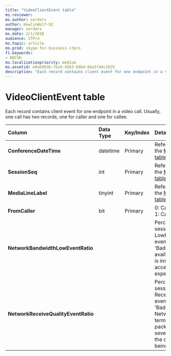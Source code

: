 ```yaml
---
title: "VideoClientEvent table"
ms.reviewer: 
ms.author: serdars
author: HowlinWolf-92
manager: serdars
ms.date: 2/1/2018
audience: ITPro
ms.topic: article
ms.prod: skype-for-business-itpro
f1.keywords:
- NOCSH
ms.localizationpriority: medium
ms.assetid: e8ab963b-fe1d-45b3-b9bd-66a5f44c1629
description: "Each record contains client event for one endpoint in a video call. Usually, one call has two records, one for caller and one for callee."
---
```


# VideoClientEvent table
 
Each record contains client event for one endpoint in a video call. Usually, one call has two records, one for caller and one for callee.
  
|**Column**|**Data Type**|**Key/Index**|**Details**|
|:-----|:-----|:-----|:-----|
|**ConferenceDateTime** <br/> |datetime  <br/> |Primary  <br/> |Referenced from the [MediaLine table](medialine-0.md).  <br/> |
|**SessionSeq** <br/> |int  <br/> |Primary  <br/> |Referenced from the [MediaLine table](medialine-0.md).  <br/> |
|**MediaLineLabel** <br/> |tinyint  <br/> |Primary  <br/> |Referenced from the [MediaLine table](medialine-0.md).  <br/> |
|**FromCaller** <br/> |bit  <br/> |Primary  <br/> |0: Callee's data  <br/> 1: Caller's data  <br/> |
|**NetworkBandwidthLowEventRatio** <br/> || <br/> |Percentage of session the LowBandwidth event was fired for 'Bad' state. The available bandwidth is insufficient for an acceptable voice experience.  <br/> |
|**NetworkReceiveQualityEventRatio** <br/> || <br/> |Percentage of session the ReceiveSendQuality event was fired for 'Bad' state.  <br/> Network quality in terms of jitter or packet loss is severe and impacts the quality of audio being received.  <br/> |
   

